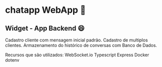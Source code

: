 # chatapp WebApp :rocket:
## Widget - App Backend :smile:
Cadastro cliente com mensagem inicial padrão.
Cadastro de multiplos clientes.
Armazenamento do histórico de conversas com Banco de Dados.

Recursos que são utilizados:
WebSocket.io
Typescript
Express
Docker
dotenv 
